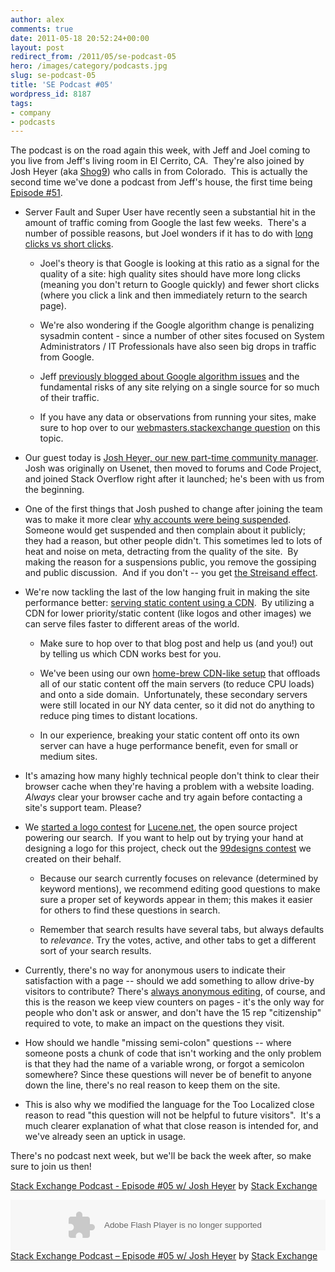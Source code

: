 ```yaml
---
author: alex
comments: true
date: 2011-05-18 20:52:24+00:00
layout: post
redirect_from: /2011/05/se-podcast-05
hero: /images/category/podcasts.jpg
slug: se-podcast-05
title: 'SE Podcast #05'
wordpress_id: 8187
tags:
- company
- podcasts
---
```


The podcast is on the road again this week, with Jeff and Joel coming to you live from Jeff's living room in El Cerrito, CA.  They're also joined by Josh Heyer (aka [Shog9](http://stackoverflow.com/users/811/shog9)) who calls in from Colorado.  This is actually the second time we've done a podcast from Jeff's house, the first time being [Episode #51](http://blog.stackoverflow.com/2009/04/podcast-51/).




	
  * Server Fault and Super User have recently seen a substantial hit in the amount of traffic coming from Google the last few weeks.  There's a number of possible reasons, but Joel wonders if it has to do with [long clicks vs short clicks](http://webmasters.stackexchange.com/questions/13920/google-ranking-and-bounce-rate).

	
    * Joel's theory is that Google is looking at this ratio as a signal for the quality of a site: high quality sites should have more long clicks (meaning you don't return to Google quickly) and fewer short clicks (where you click a link and then immediately return to the search page).

	
    * We're also wondering if the Google algorithm change is penalizing sysadmin content - since a number of other sites focused on System Administrators / IT Professionals have also seen big drops in traffic from Google.

	
    * Jeff [previously blogged about Google algorithm issues](http://www.codinghorror.com/blog/2011/01/trouble-in-the-house-of-google.html) and the fundamental risks of any site relying on a single source for so much of their traffic.

	
    * If you have any data or observations from running your sites, make sure to hop over to our [webmasters.stackexchange question](http://webmasters.stackexchange.com/questions/13920/google-ranking-and-bounce-rate) on this topic.




	
  * Our guest today is [Josh Heyer, our new part-time community manager](http://blog.stackoverflow.com/2011/03/welcome-valued-associate-josh-heyer/).  Josh was originally on Usenet, then moved to forums and Code Project, and joined Stack Overflow right after it launched; he's been with us from the beginning.

	
  * One of the first things that Josh pushed to change after joining the team was to make it more clear [why accounts were being suspended](http://meta.stackoverflow.com/questions/23385/avoid-the-streisand-effect-be-clear-about-the-reason-when-suspending-an-account).  Someone would get suspended and then complain about it publicly; they had a reason, but other people didn't. This sometimes led to lots of heat and noise on meta, detracting from the quality of the site.  By making the reason for a suspensions public, you remove the gossiping and public discussion.  And if you don't -- you get [the Streisand effect](http://en.wikipedia.org/wiki/Streisand_effect).

	
  * We're now tackling the last of the low hanging fruit in making the site performance better: [serving static content using a CDN](http://blog.stackoverflow.com/2011/05/the-speed-of-light-sucks/).  By utilizing a CDN for lower priority/static content (like logos and other images) we can serve files faster to different areas of the world.

	
    * Make sure to hop over to that blog post and help us (and you!) out by telling us which CDN works best for you.

	
    * We've been using our own [home-brew CDN-like setup](http://blog.stackoverflow.com/2009/08/a-few-speed-improvements/) that offloads all of our static content off the main servers (to reduce CPU loads) and onto a side domain.  Unfortunately, these secondary servers were still located in our NY data center, so it did not do anything to reduce ping times to distant locations.

	
    * In our experience, breaking your static content off onto its own server can have a huge performance benefit, even for small or medium sites.




	
  * It's amazing how many highly technical people don't think to clear their browser cache when they're having a problem with a website loading.  _Always_ clear your browser cache and try again before contacting a site's support team. Please?

	
  * We [started a logo contest](http://blog.stackoverflow.com/2011/05/sponsoring-lucene-net-logo-design-contest/) for [Lucene.net](http://www.lucene.net), the open source project powering our search.  If you want to help out by trying your hand at designing a logo for this project, check out the [99designs contest](https://99designs.com/logo-design/contests/help-lucene-net-logo-77574) we created on their behalf.

	
    * Because our search currently focuses on relevance (determined by keyword mentions), we recommend editing good questions to make sure a proper set of keywords appear in them; this makes it easier for others to find these questions in search.

	
    * Remember that search results have several tabs, but always defaults to _relevance_. Try the votes, active, and other tabs to get a different sort of your search results.





  * Currently, there's no way for anonymous users to indicate their satisfaction with a page -- should we add something to allow drive-by visitors to contribute? There's [always anonymous editing](http://blog.stackoverflow.com/2011/02/suggested-edits-and-edit-review/), of course, and this is the reason we keep view counters on pages - it's the only way for people who don't ask or answer, and don't have the 15 rep "citizenship" required to vote, to make an impact on the questions they visit.


  * How should we handle "missing semi-colon" questions -- where someone posts a chunk of code that isn't working and the only problem is that they had the name of a variable wrong, or forgot a semicolon somewhere? Since these questions will never be of benefit to anyone down the line, there's no real reason to keep them on the site.


  * This is also why we modified the language for the Too Localized close reason to read "this question will not be helpful to future visitors".  It's a much clearer explanation of what that close reason is intended for, and we've already seen an uptick in usage.




There's no podcast next week, but we'll be back the week after, so make sure to join us then!

 [Stack Exchange Podcast - Episode #05 w/ Josh Heyer](http://soundcloud.com/stack-exchange/sta) by [Stack Exchange](http://soundcloud.com/stack-exchange)

<p><object height="81" width="100%"><param name="movie" value="http://player.soundcloud.com/player.swf?url=http%3A%2F%2Fapi.soundcloud.com%2Ftracks%2F15494022"></param><param name="allowscriptaccess" value="always"></param><embed allowscriptaccess="always" height="81" src="http://player.soundcloud.com/player.swf?url=http%3A%2F%2Fapi.soundcloud.com%2Ftracks%2F15494022" type="application/x-shockwave-flash" width="100%"></embed></object>  <span><a href="http://soundcloud.com/stack-exchange/sta">Stack Exchange Podcast &#8211; Episode #05 w/ Josh Heyer</a> by <a href="http://soundcloud.com/stack-exchange">Stack Exchange</a></span> </p>